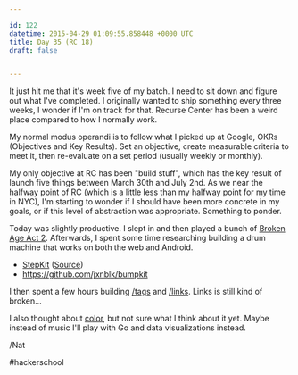 ```yaml
---

id: 122
datetime: 2015-04-29 01:09:55.858448 +0000 UTC
title: Day 35 (RC 18)
draft: false


---
```


It just hit me that it's week five of my batch. I need to sit down and figure out what I've completed. I originally wanted to ship something every three weeks, I wonder if I'm on track for that. Recurse Center has been a weird place compared to how I normally work. 

My normal modus operandi is to follow what I picked up at Google, OKRs (Objectives and Key Results). Set an objective, create measurable criteria to meet it, then re-evaluate on a set period (usually weekly or monthly).

My only objective at RC has been "build stuff", which has the key result of launch five things between March 30th and July 2nd. As we near the halfway point of RC (which is a little less than my halfway point for my time in NYC), I'm starting to wonder if I should have been more concrete in my goals, or if this level of abstraction was appropriate. Something to ponder.

Today was slightly productive. I slept in and then played a bunch of [Broken Age Act 2](http://www.brokenagegame.com/). Afterwards, I spent some time researching building a drum machine that works on both the web and Android.

 - [StepKit](http://jxnblk.com/stepkit/?tempo=96&currentKit=1&currentBank=2&loopLength=16) ([Source](https://github.com/jxnblk/stepkit))
 - https://github.com/jxnblk/bumpkit

I then spent a few hours building [/tags](https://writing.natwelch.com/tags) and [/links](https://writing.natwelch.com/links). Links is still kind of broken...

I also thought about [color](http://clrs.cc/), but not sure what I think about it yet. Maybe instead of music I'll play with Go and data visualizations instead.

/Nat

#hackerschool
